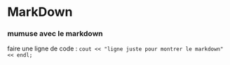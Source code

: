 # MarkDown
### mumuse avec le markdown
faire une ligne de code :  ```cout << "ligne juste pour montrer le markdown" << endl;```
